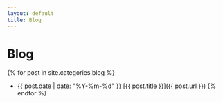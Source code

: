 ```yaml
---
layout: default
title: Blog
---
```

# Blog

{% for post in site.categories.blog %}
- {{ post.date | date: "%Y-%m-%d" }} [{{ post.title }}]({{ post.url }})
{% endfor %}
